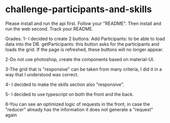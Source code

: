 # challenge-participants-and-skills

Please install and run the api first. Follow your "README".
Then install and run the web second. Track your README.

Grades:
1- I decided to create 2 buttons:
Add Participants: to be able to load data into the DB.
getParticipants: this button asks for the participants and loads the grid.
If the page is refreshed, these buttons will no longer appear.

2-Do not use photoshop, create the components based on material-UI.

3-The grid that is "responsive" can be taken from many criteria, I did it in a way that I understood was correct.

4- I decided to make the skills section also "responsive".

5- I decided to use typescript on both the front and the back.

6-You can see an optimized logic of requests in the front, in case the "reducer" already has the information it does not generate a "request" again